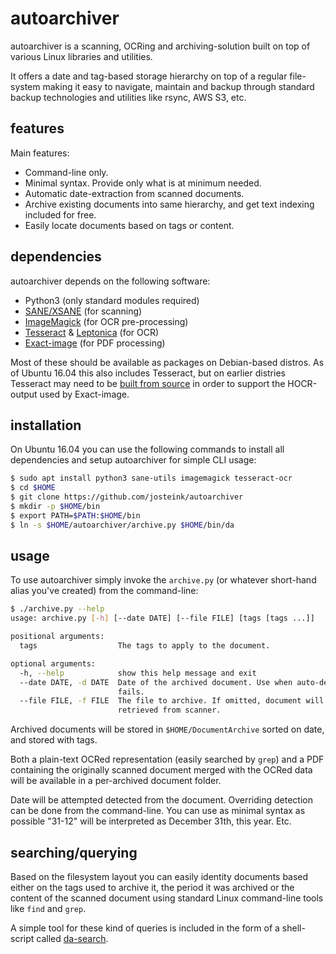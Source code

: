 
# autoarchiver

autoarchiver is a scanning, OCRing and archiving-solution built on top
of various Linux libraries and utilities.

It offers a date and tag-based storage hierarchy on top of a regular
file-system making it easy to navigate, maintain and backup through
standard backup technologies and utilities like rsync, AWS S3, etc.

## features

Main features:

* Command-line only.
* Minimal syntax. Provide only what is at minimum needed.
* Automatic date-extraction from scanned documents.
* Archive existing documents into same hierarchy, and get text
  indexing included for free.
* Easily locate documents based on tags or content.

## dependencies

autoarchiver depends on the following software:

* Python3 (only standard modules required)
* [SANE/XSANE](http://xsane.org/) (for scanning)
* [ImageMagick](http://www.imagemagick.org/script/index.php) (for OCR pre-processing)
* [Tesseract](https://github.com/tesseract-ocr/tesserac) & [Leptonica](http://www.leptonica.org/) (for OCR)
* [Exact-image](http://dl.exactcode.de/oss/exact-image/) (for PDF
  processing)

Most of these should be available as packages on Debian-based
distros. As of Ubuntu 16.04 this also includes Tesseract, but on
earlier distries Tesseract may need to be [built from source](https://github.com/josteink/machine-build/blob/master/profiles/80-documentarchive-deps.conf) in order to support
the HOCR-output used by Exact-image.

## installation

On Ubuntu 16.04 you can use the following commands to install all
dependencies and setup autoarchiver for simple CLI usage:

````bash
$ sudo apt install python3 sane-utils imagemagick tesseract-ocr
$ cd $HOME
$ git clone https://github.com/josteink/autoarchiver
$ mkdir -p $HOME/bin
$ export PATH=$PATH:$HOME/bin
$ ln -s $HOME/autoarchiver/archive.py $HOME/bin/da
````

## usage

To use autoarchiver simply invoke the `archive.py` (or whatever
short-hand alias you've created) from the command-line:

````bash
$ ./archive.py --help
usage: archive.py [-h] [--date DATE] [--file FILE] [tags [tags ...]]

positional arguments:
  tags                  The tags to apply to the document.

optional arguments:
  -h, --help            show this help message and exit
  --date DATE, -d DATE  Date of the archived document. Use when auto-detection
                        fails.
  --file FILE, -f FILE  The file to archive. If omitted, document will be
                        retrieved from scanner.
````

Archived documents will be stored in `$HOME/DocumentArchive` sorted on
date, and stored with tags.

Both a plain-text OCRed representation (easily searched by `grep`) and
a PDF containing the originally scanned document merged with the OCRed
data will be available in a per-archived document folder.

Date will be attempted detected from the document. Overriding
detection can be done from the command-line. You can use as minimal
syntax as possible "31-12" will be interpreted as December 31th, this
year. Etc.

## searching/querying

Based on the filesystem layout you can easily identity documents based
either on the tags used to archive it, the period it was archived or
the content of the scanned document using standard Linux command-line
tools like `find` and `grep`.

A simple tool for these kind of queries is included in the form of a
shell-script called [da-search](da-search.sh).
